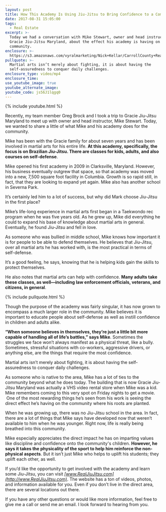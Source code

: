 ```yaml
---
layout: post
title: How This Academy Is Using Jiu-Jitsu to Bring Confidence to a Community
date: 2017-08-31 15:05:00
tags:
  - Real Estate
excerpt: >-
  Today we had a conversation with Mike Stewart, owner and head instructor at
  Gracie Jiu-Jitsu Maryland, about the effect his academy is having on the
  community.
enclosure: >-
  https://s3.amazonaws.com/vyralmarketing/Nick+Kellar/CarrollCounty+Real+Estate+Jui+Jitsu+Spotlight.mp4
pullquote: >-
  Martial arts isn’t merely about fighting, it is about having the
  self-assuredness to conquer daily challenges.
enclosure_type: video/mp4
enclosure_time:
use_youtube_image: true
youtube_alternate_image:
youtube_code: js56J1lqgq0
---
```



{% include youtube.html %}

Recently, my team member Greg Brock and I took a trip to Gracie Jiu-Jitsu Maryland to meet up with owner and head instructor, Mike Stewart. Today, we wanted to share a little of what Mike and his academy does for the community.

Mike has been with the Gracie family for about seven years and has been involved in martial arts for his entire life. **At this academy, specifically, the focus is on Brazilian Jiu-Jitsu. There are classes for kids, adults, and also courses on self-defense**.

Mike opened his first academy in 2009 in Clarksville, Maryland. However, his business eventually outgrew that space, so that academy was moved into a new, 7,500 square foot facility in Columbia. Growth is so rapid still, in fact, that they are looking to expand yet again. Mike also has another school in Severna Park.

It’s certainly led him to a lot of success, but why did Mark choose Jiu-Jitsu in the first place?

Mike’s life-long experience in martial arts first began in a Taekwondo rec program when he was five years old. As he grew up, Mike did everything he could to expand his base of knowledge about martial arts in general. Eventually, he found Jiu-Jitsu and fell in love.

As someone who was bullied in middle school, Mike knows how important it is for people to be able to defend themselves. He believes that Jiu-Jitsu, over all martial arts he has worked with, is the most practical in terms of self-defense.

It’s a good feeling, he says, knowing that he is helping kids gain the skills to protect themselves.

He also notes that martial arts can help with confidence. **Many adults take these classes, as well—including law enforcement officials, veterans, and citizens, in general**.

{% include pullquote.html %}

Though the purpose of the academy was fairly singular, it has now grown to encompass a much larger role in the community. Mike believes it is important to educate people about self-defense as well as instill confidence in children and adults alike.

**“When someone believes in themselves, they’re just a little bit more capable of handling all of life’s battles,” says Mike**. Sometimes the struggles we face won’t always manifest as a physical threat, like a bully. Sometimes, stressful situations with co-workers, aggressive drivers, or anything else, are the things that require the most confidence.

Martial arts isn’t merely about fighting, it is about having the self-assuredness to conquer daily challenges.

As someone who is native to the area, Mike has a lot of ties to the community beyond what he does today. The building that is now Gracie Jiu-Jitsu Maryland was actually a VHS video rental store when Mike was a kid. Mike remembers coming to this very spot on Friday nights to get a movie.  One of the most rewarding things he’s seen from his work is seeing the direct effect he’s having on the community where his roots are planted.

When he was growing up, there was no Jiu-Jitsu school in the area. In fact, there are a lot of things that Mike says have developed now that weren’t available to him when he was younger. Right now, life is really being breathed into this community.

Mike especially appreciates the direct impact he has on imparting values like discipline and confidence onto the community's children. **However, he says it takes the physicality of the sport to help him reinforce the non-physical aspects**. But it isn’t just Mike who helps to uplift his students; they uplift each other, as well.

If you’d like the opportunity to get involved with the academy and learn some Jiu-Jitsu, you can visit *[www.RealJiuJitsu.com](http://www.RealJiuJitsu.com)*. The website has a ton of videos, photos, and information available for you. Even if you don’t live in the direct area, there are several locations out there.

If you have any other questions or would like more information, feel free to give me a call or send me an email. I look forward to hearing from you.